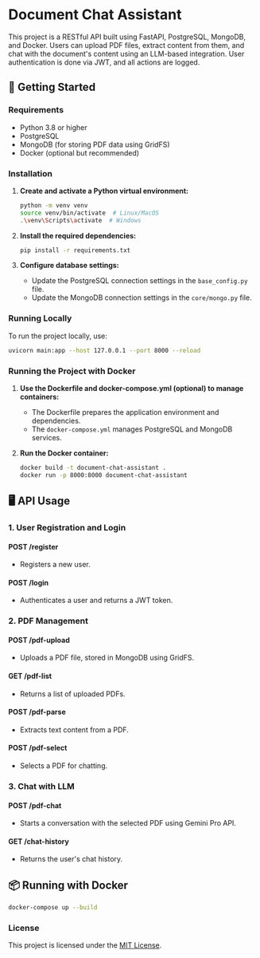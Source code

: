 
# Document Chat Assistant

This project is a RESTful API built using FastAPI, PostgreSQL, MongoDB, and Docker. Users can upload PDF files, extract content from them, and chat with the document's content using an LLM-based integration. User authentication is done via JWT, and all actions are logged.

## 🚀 Getting Started

### Requirements
- Python 3.8 or higher
- PostgreSQL
- MongoDB (for storing PDF data using GridFS)
- Docker (optional but recommended)

### Installation

1. **Create and activate a Python virtual environment:**
   ```bash
   python -m venv venv
   source venv/bin/activate  # Linux/MacOS
   .\venv\Scripts\activate  # Windows
   ```

2. **Install the required dependencies:**
   ```bash
   pip install -r requirements.txt
   ```

3. **Configure database settings:**
   - Update the PostgreSQL connection settings in the `base_config.py` file.
   - Update the MongoDB connection settings in the `core/mongo.py` file.

### Running Locally

To run the project locally, use:
   ```bash
   uvicorn main:app --host 127.0.0.1 --port 8000 --reload
   ```

### Running the Project with Docker

1. **Use the Dockerfile and docker-compose.yml (optional) to manage containers:**
   - The Dockerfile prepares the application environment and dependencies.
   - The `docker-compose.yml` manages PostgreSQL and MongoDB services.

2. **Run the Docker container:**
   ```bash
   docker build -t document-chat-assistant .
   docker run -p 8000:8000 document-chat-assistant
   ```


## 🖥 API Usage

### 1. **User Registration and Login**

#### **POST /register**
- Registers a new user.

#### **POST /login**
- Authenticates a user and returns a JWT token.

### 2. **PDF Management**

#### **POST /pdf-upload**
- Uploads a PDF file, stored in MongoDB using GridFS.

#### **GET /pdf-list**
- Returns a list of uploaded PDFs.

#### **POST /pdf-parse**
- Extracts text content from a PDF.

#### **POST /pdf-select**
- Selects a PDF for chatting.

### 3. **Chat with LLM**

#### **POST /pdf-chat**
- Starts a conversation with the selected PDF using Gemini Pro API.

#### **GET /chat-history**
- Returns the user's chat history.

## 📦 Running with Docker

```bash
docker-compose up --build
```

### License

This project is licensed under the [MIT License](https://opensource.org/licenses/MIT).
